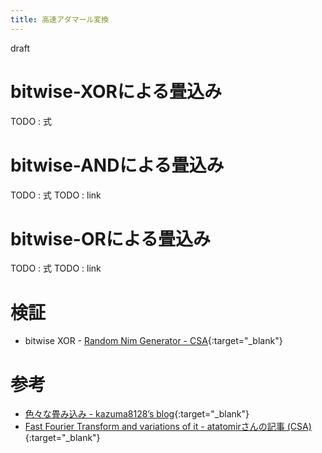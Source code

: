 ```yaml
---
title: 高速アダマール変換
---
```


draft

# bitwise-XORによる畳込み

TODO : 式

# bitwise-ANDによる畳込み

TODO : 式
TODO : link

# bitwise-ORによる畳込み

TODO : 式
TODO : link

# 検証

* bitwise XOR - [Random Nim Generator - CSA](https://csacademy.com/submission/2109230/){:target="_blank"}<!--_-->

# 参考

* [色々な畳み込み - kazuma8128’s blog](http://kazuma8128.hatenablog.com/entry/2018/05/31/144519){:target="_blank"}<!--_-->
* [Fast Fourier Transform and variations of it - atatomirさんの記事 (CSA)](https://csacademy.com/blog/fast-fourier-transform-and-variations-of-it){:target="_blank"}<!--_-->


